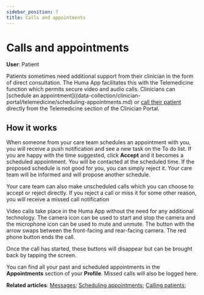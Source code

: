 ```yaml
---
sidebar_position: 7
title: Calls and appointments
---
```

# Calls and appointments
**User**: Patient

Patients sometimes need additional support from their clinician in the form of direct consultation. The Huma App facilitates this with the Telemedicine function which permits secure video and audio calls. Clinicians can [schedule an appointment]((data-collection/clinician-portal/telemedicine/scheduling-appointments.md) or [call their patient](data-collection/clinician-portal/telemedicine/calling-patients.md) directly from the Telemedicine section of the Clinician Portal.

## How it works​

When someone from your care team schedules an appointment with you, you will receive a push notification and see a new task on the To do list. If you are happy with the time suggested, click **Accept** and it becomes a scheduled appointment. You will be contacted at the scheduled time. If the proposed schedule is not good for you, you can simply reject it. Your care team will be informed and will propose another schedule.

Your care team can also make unscheduled calls which you can choose to accept or reject directly. If you reject a call or miss it for some other reason, you will receive a missed call notification

Video calls take place in the Huma App without the need for any additional technology. The camera icon can be used to start and stop the camera and the microphone icon can be used to mute and unmute. The button with the arrow swaps between the front-facing and rear-facing camera. The red phone button ends the call.

Once the call has started, these buttons will disappear but can be brought back by tapping the screen.

You can find all your past and scheduled appointments in the **Appointments** section of your **Profile**. Missed calls will also be logged here. 

**Related articles**: [Messages](data-collection/huma-app/features/messages.md); [Scheduling appointments](data-collection/clinician-portal/telemedicine/scheduling-appointments.md); [Calling patients](data-collection/clinician-portal/telemedicine/calling-patients.md);
